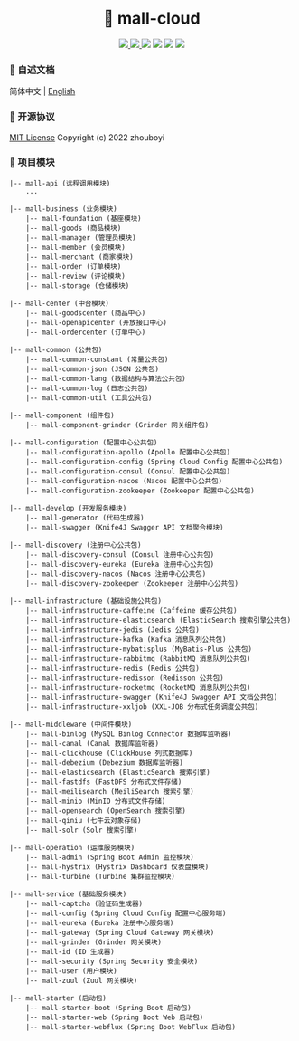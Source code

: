 <h1 align="center">🏪 mall-cloud</h1>

<p align="center">
<a target="_blank" href="https://github.com/zhouboyi1998/mall-cloud"> 
<img src="https://img.shields.io/github/stars/zhouboyi1998/mall-cloud?logo=github">
</a>
<a target="_blank" href="https://opensource.org/licenses/MIT"> 
<img src="https://img.shields.io/badge/license-MIT-red"> 
</a>
<img src="https://img.shields.io/badge/Java-8-sienna">
<img src="https://img.shields.io/badge/Spring Boot-2.3.12.RELEASE-brightener">
<img src="https://img.shields.io/badge/Spring Cloud-Hoxton.SR12-brightener">
<img src="https://img.shields.io/badge/Spring Cloud Alibaba-2.2.9.RELEASE-brightener">
</p>

### 📖 自述文档

简体中文 | [English](./README.en.md)

### 📜 开源协议

[MIT License](https://opensource.org/licenses/MIT) Copyright (c) 2022 zhouboyi

### 💼 项目模块

```
|-- mall-api (远程调用模块)
    ...

|-- mall-business (业务模块)
    |-- mall-foundation (基座模块)
    |-- mall-goods (商品模块)
    |-- mall-manager (管理员模块)
    |-- mall-member (会员模块)
    |-- mall-merchant (商家模块)
    |-- mall-order (订单模块)
    |-- mall-review (评论模块)
    |-- mall-storage (仓储模块)

|-- mall-center (中台模块)
    |-- mall-goodscenter (商品中心)
    |-- mall-openapicenter (开放接口中心)
    |-- mall-ordercenter (订单中心)

|-- mall-common (公共包)
    |-- mall-common-constant (常量公共包)
    |-- mall-common-json (JSON 公共包)
    |-- mall-common-lang (数据结构与算法公共包)
    |-- mall-common-log (日志公共包)
    |-- mall-common-util (工具公共包)

|-- mall-component (组件包)
    |-- mall-component-grinder (Grinder 网关组件包)

|-- mall-configuration (配置中心公共包)
    |-- mall-configuration-apollo (Apollo 配置中心公共包)
    |-- mall-configuration-config (Spring Cloud Config 配置中心公共包)
    |-- mall-configuration-consul (Consul 配置中心公共包)
    |-- mall-configuration-nacos (Nacos 配置中心公共包)
    |-- mall-configuration-zookeeper (Zookeeper 配置中心公共包)

|-- mall-develop (开发服务模块)
    |-- mall-generator (代码生成器)
    |-- mall-swagger (Knife4J Swagger API 文档聚合模块)

|-- mall-discovery (注册中心公共包)
    |-- mall-discovery-consul (Consul 注册中心公共包)
    |-- mall-discovery-eureka (Eureka 注册中心公共包)
    |-- mall-discovery-nacos (Nacos 注册中心公共包)
    |-- mall-discovery-zookeeper (Zookeeper 注册中心公共包)

|-- mall-infrastructure (基础设施公共包)
    |-- mall-infrastructure-caffeine (Caffeine 缓存公共包)
    |-- mall-infrastructure-elasticsearch (ElasticSearch 搜索引擎公共包)
    |-- mall-infrastructure-jedis (Jedis 公共包)
    |-- mall-infrastructure-kafka (Kafka 消息队列公共包)
    |-- mall-infrastructure-mybatisplus (MyBatis-Plus 公共包)
    |-- mall-infrastructure-rabbitmq (RabbitMQ 消息队列公共包)
    |-- mall-infrastructure-redis (Redis 公共包)
    |-- mall-infrastructure-redisson (Redisson 公共包)
    |-- mall-infrastructure-rocketmq (RocketMQ 消息队列公共包)
    |-- mall-infrastructure-swagger (Knife4J Swagger API 文档公共包)
    |-- mall-infrastructure-xxljob (XXL-JOB 分布式任务调度公共包)

|-- mall-middleware (中间件模块)
    |-- mall-binlog (MySQL Binlog Connector 数据库监听器)
    |-- mall-canal (Canal 数据库监听器)
    |-- mall-clickhouse (ClickHouse 列式数据库)
    |-- mall-debezium (Debezium 数据库监听器)
    |-- mall-elasticsearch (ElasticSearch 搜索引擎)
    |-- mall-fastdfs (FastDFS 分布式文件存储)
    |-- mall-meilisearch (MeiliSearch 搜索引擎)
    |-- mall-minio (MinIO 分布式文件存储)
    |-- mall-opensearch (OpenSearch 搜索引擎)
    |-- mall-qiniu (七牛云对象存储)
    |-- mall-solr (Solr 搜索引擎)

|-- mall-operation (运维服务模块)
    |-- mall-admin (Spring Boot Admin 监控模块)
    |-- mall-hystrix (Hystrix Dashboard 仪表盘模块)
    |-- mall-turbine (Turbine 集群监控模块)

|-- mall-service (基础服务模块)
    |-- mall-captcha (验证码生成器)
    |-- mall-config (Spring Cloud Config 配置中心服务端)
    |-- mall-eureka (Eureka 注册中心服务端)
    |-- mall-gateway (Spring Cloud Gateway 网关模块)
    |-- mall-grinder (Grinder 网关模块)
    |-- mall-id (ID 生成器)
    |-- mall-security (Spring Security 安全模块)
    |-- mall-user (用户模块)
    |-- mall-zuul (Zuul 网关模块)

|-- mall-starter (启动包)
    |-- mall-starter-boot (Spring Boot 启动包)
    |-- mall-starter-web (Spring Boot Web 启动包)
    |-- mall-starter-webflux (Spring Boot WebFlux 启动包)
```
